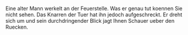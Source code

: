 Eine alter Mann werkelt an der Feuerstelle. Was er genau tut koennen Sie nicht sehen.
Das Knarren der Tuer hat ihn jedoch aufgeschreckt. Er dreht sich um und sein durchdringender Blick jagt Ihnen Schauer ueber den Ruecken.